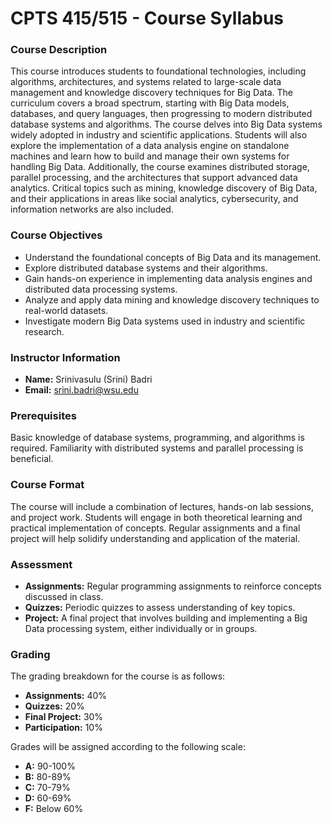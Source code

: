#  CPTS 415/515 - Course Syllabus

### Course Description
This course introduces students to foundational technologies, including algorithms, architectures, and systems related to large-scale data management and knowledge discovery techniques for Big Data. The curriculum covers a broad spectrum, starting with Big Data models, databases, and query languages, then progressing to modern distributed database systems and algorithms. The course delves into Big Data systems widely adopted in industry and scientific applications. Students will also explore the implementation of a data analysis engine on standalone machines and learn how to build and manage their own systems for handling Big Data. Additionally, the course examines distributed storage, parallel processing, and the architectures that support advanced data analytics. Critical topics such as mining, knowledge discovery of Big Data, and their applications in areas like social analytics, cybersecurity, and information networks are also included.

### Course Objectives
- Understand the foundational concepts of Big Data and its management.
- Explore distributed database systems and their algorithms.
- Gain hands-on experience in implementing data analysis engines and distributed data processing systems.
- Analyze and apply data mining and knowledge discovery techniques to real-world datasets.
- Investigate modern Big Data systems used in industry and scientific research.

### Instructor Information
- **Name:** Srinivasulu (Srini) Badri
- **Email:** srini.badri@wsu.edu

### Prerequisites
Basic knowledge of database systems, programming, and algorithms is required. Familiarity with distributed systems and parallel processing is beneficial.

### Course Format
The course will include a combination of lectures, hands-on lab sessions, and project work. Students will engage in both theoretical learning and practical implementation of concepts. Regular assignments and a final project will help solidify understanding and application of the material.

### Assessment
- **Assignments:** Regular programming assignments to reinforce concepts discussed in class.
- **Quizzes:** Periodic quizzes to assess understanding of key topics.
- **Project:** A final project that involves building and implementing a Big Data processing system, either individually or in groups.

### Grading
The grading breakdown for the course is as follows:
- **Assignments:** 40%
- **Quizzes:** 20%
- **Final Project:** 30%
- **Participation:** 10%

Grades will be assigned according to the following scale:
- **A:** 90-100%
- **B:** 80-89%
- **C:** 70-79%
- **D:** 60-69%
- **F:** Below 60%
